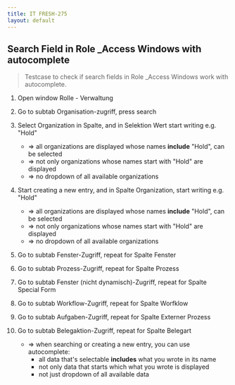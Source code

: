 ```yaml
---
title: IT FRESH-275
layout: default
---
```

## Search Field in Role _Access Windows with autocomplete

> Testcase to check if search fields in 
> Role _Access Windows work with autocomplete. 


1. Open window Rolle - Verwaltung

1. Go to subtab Organisation-zugriff, press search

1. Select Organization in Spalte, and in Selektion Wert start writing e.g. "Hold"
	
	* => all organizations are displayed whose names **include** "Hold", can be selected
	* => not only organizations whose names start with "Hold" are displayed
	* => no dropdown of all available organizations

1. Start creating a new entry, and in Spalte Organization, start writing e.g. "Hold"

	* => all organizations are displayed whose names **include** "Hold", can be selected
	* => not only organizations whose names start with "Hold" are displayed
	* => no dropdown of all available organizations
	
1. Go to subtab Fenster-Zugriff, repeat for Spalte Fenster

1. Go to subtab Prozess-Zugriff, repeat for Spalte Prozess

1. Go to subtab Fenster (nicht dynamisch)-Zugriff, repeat for Spalte Special Form

1. Go to subtab Workflow-Zugriff, repeat for Spalte Worfklow

1. Go to subtab Aufgaben-Zugriff, repeat for Spalte Externer Prozess

1. Go to subtab Belegaktion-Zugriff, repeat for Spalte Belegart

	* => when searching or creating a new entry, you can use autocomplete:
		* all data that's selectable **includes** what you wrote in its name
		* not only data that starts which what you wrote is displayed
		* not just dropdown of all available data

		
	

